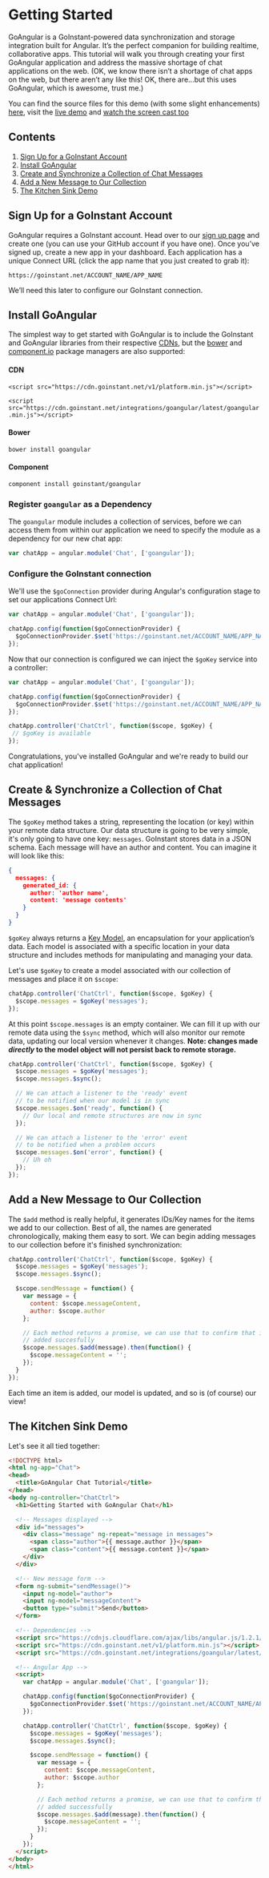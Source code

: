 # Getting Started

GoAngular is a GoInstant-powered data synchronization and storage integration built for Angular. It’s the perfect companion for building realtime, collaborative apps. This tutorial will walk you through creating your first GoAngular application and address the massive shortage of chat applications on the web. (OK, we know there isn’t a shortage of chat apps on the web, but there aren’t any like this! OK, there are...but this uses GoAngular, which is awesome, trust me.)

You can find the source files for this demo (with some slight enhancements) [here](https://github.com/mattcreager/goangular-chat-example), visit the [live demo](http://goangular-chat-example.herokuapp.com/) and [watch the screen cast too](http://www.youtube.com/watch?v=u2jCgJG-zSo)

##  Contents

1. [Sign Up for a GoInstant Account](#sign-up-for-a-goinstant-account)
2. [Install GoAngular](#install-goangular)
3. [Create and Synchronize a Collection of Chat Messages](#create-&-synchronize-a-collection-of-chat-messages)
4. [Add a New Message to Our Collection](#add-a-new-message-to-our-collection)
5. [The Kitchen Sink Demo](#the-kitchen-sink-demo)

## Sign Up for a GoInstant Account

GoAngular requires a GoInstant account. Head over to our [sign up page](https://goinstant.com/signup) and create one (you can use your GitHub account if you have one). Once you’ve signed up, create a new app in your dashboard. Each application has a unique Connect URL (click the app name that you just created to grab it):

`https://goinstant.net/ACCOUNT_NAME/APP_NAME`

We’ll need this later to configure our GoInstant connection.

## Install GoAngular

The simplest way to get started with GoAngular is to include the GoInstant and GoAngular libraries from their respective [CDNs](https://cdn.goinstant.net/), but the [bower](http://bower.io/) and [component.io](http://component.io/) package managers are also supported:

#### CDN

```<script src="https://cdn.goinstant.net/v1/platform.min.js"></script>```

```<script src="https://cdn.goinstant.net/integrations/goangular/latest/goangular.min.js"></script>```

#### Bower

`bower install goangular`

#### Component

`component install goinstant/goangular`

### Register `goangular` as a Dependency

The `goangular` module includes a collection of services, before we can access them from within our application we need to specify the module as a dependency for our new chat app:

```js
var chatApp = angular.module('Chat', ['goangular']);
```

### Configure the GoInstant connection

We'll use the `$goConnection` provider during Angular's configuration stage to set our applications Connect Url:

```js
var chatApp = angular.module('Chat', ['goangular']);

chatApp.config(function($goConnectionProvider) {
  $goConnectionProvider.$set('https://goinstant.net/ACCOUNT_NAME/APP_NAME');
});
```

Now that our connection is configured we can inject the `$goKey` service into a controller:

```js
var chatApp = angular.module('Chat', ['goangular']);

chatApp.config(function($goConnectionProvider) {
  $goConnectionProvider.$set('https://goinstant.net/ACCOUNT_NAME/APP_NAME');
});

chatApp.controller('ChatCtrl', function($scope, $goKey) {
 // $goKey is available
});
```

Congratulations, you've installed GoAngular and we're ready to build our chat application!

## Create & Synchronize a Collection of Chat Messages

The `$goKey` method takes a string, representing the location (or key) within your remote data structure. Our data structure is going to be very simple, it's only going to have one key: `messages`. GoInstant stores data in a JSON schema. Each message will have an author and content. You can imagine it will look like this:

```json
{
  messages: {
    generated_id: {
      author: 'author name',
      content: 'message contents'
    }
  }
}
```

`$goKey` always returns a [Key Model](./model/key_model/index.md), an encapsulation for your application’s data. Each model is associated with a specific location in your data structure and includes methods for manipulating and managing your data.

Let's use `$goKey` to create a model associated with our collection of messages and place it on `$scope`:

```js
chatApp.controller('ChatCtrl', function($scope, $goKey) {
  $scope.messages = $goKey('messages');
});
```

At this point `$scope.messages` is an empty container. We can fill it up with our remote data using the `$sync` method, which will also monitor our remote data, updating our local version whenever it changes. **Note: changes made *directly* to the model object will not persist back to remote storage.**

```js
chatApp.controller('ChatCtrl', function($scope, $goKey) {
  $scope.messages = $goKey('messages');
  $scope.messages.$sync();

  // We can attach a listener to the 'ready' event
  // to be notified when our model is in sync
  $scope.messages.$on('ready', function() {
    // Our local and remote structures are now in sync
  });

  // We can attach a listener to the 'error' event
  // to be notified when a problem occurs
  $scope.messages.$on('error', function() {
    // Uh oh
  });
});
```

## Add a New Message to Our Collection

The `$add` method is really helpful, it generates IDs/Key names for the items we add to our collection. Best of all, the names are generated chronologically, making them easy to sort. We can begin adding messages to our collection before it's finished synchronization:

```js
chatApp.controller('ChatCtrl', function($scope, $goKey) {
  $scope.messages = $goKey('messages');
  $scope.messages.$sync();

  $scope.sendMessage = function() {
    var message = {
      content: $scope.messageContent,
      author: $scope.author
    };

    // Each method returns a promise, we can use that to confirm that item was
    // added succesfully
    $scope.messages.$add(message).then(function() {
      $scope.messageContent = '';
    });
  }
});
```

Each time an item is added, our model is updated, and so is (of course) our view!

## The Kitchen Sink Demo

Let's see it all tied together:

```html
<!DOCTYPE html>
<html ng-app="Chat">
<head>
  <title>GoAngular Chat Tutorial</title>
</head>
<body ng-controller="ChatCtrl">
  <h1>Getting Started with GoAngular Chat</h1>

  <!-- Messages displayed -->
  <div id="messages">
    <div class="message" ng-repeat="message in messages">
      <span class="author">{{ message.author }}</span>
      <span class="content">{{ message.content }}</span>
    </div>
  </div>

  <!-- New message form -->
  <form ng-submit="sendMessage()">
    <input ng-model="author">
    <input ng-model="messageContent">
    <button type="submit">Send</button>
  </form>

  <!-- Dependencies -->
  <script src="https://cdnjs.cloudflare.com/ajax/libs/angular.js/1.2.1/angular.min.js"></script>
  <script src="https://cdn.goinstant.net/v1/platform.min.js"></script>
  <script src="https://cdn.goinstant.net/integrations/goangular/latest/goangular.min.js"></script>

  <!-- Angular App -->
  <script>
    var chatApp = angular.module('Chat', ['goangular']);

    chatApp.config(function($goConnectionProvider) {
      $goConnectionProvider.$set('https://goinstant.net/ACCOUNT_NAME/APP_NAME');
    });

    chatApp.controller('ChatCtrl', function($scope, $goKey) {
      $scope.messages = $goKey('messages');
      $scope.messages.$sync();

      $scope.sendMessage = function() {
        var message = {
          content: $scope.messageContent,
          author: $scope.author
        };

        // Each method returns a promise, we can use that to confirm that item was
        // added successfully
        $scope.messages.$add(message).then(function() {
          $scope.messageContent = '';
        });
      }
    });
  </script>
</body>
</html>
```

